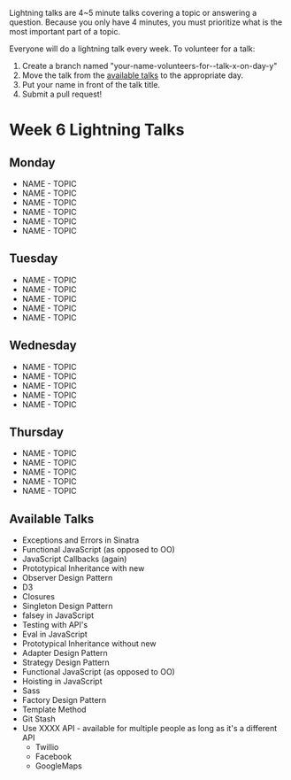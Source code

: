 Lightning talks are 4~5 minute talks covering a topic or answering a question.
Because you only have 4 minutes, you must prioritize what is the most important
part of a topic.

Everyone will do a lightning talk every week. To volunteer for a talk:

1. Create a branch named "your-name-volunteers-for--talk-x-on-day-y"
2. Move the talk from the [available talks](#availabl-talks) to the appropriate
   day.
3. Put your name in front of the talk title.
4. Submit a pull request!

# Week 6 Lightning Talks

## Monday

* NAME - TOPIC
* NAME - TOPIC
* NAME - TOPIC
* NAME - TOPIC
* NAME - TOPIC
* NAME - TOPIC

## Tuesday

* NAME - TOPIC
* NAME - TOPIC
* NAME - TOPIC
* NAME - TOPIC
* NAME - TOPIC

## Wednesday

* NAME - TOPIC
* NAME - TOPIC
* NAME - TOPIC
* NAME - TOPIC
* NAME - TOPIC

## Thursday

* NAME - TOPIC
* NAME - TOPIC
* NAME - TOPIC
* NAME - TOPIC
* NAME - TOPIC


## Available Talks
  *  Exceptions and Errors in Sinatra
  *  Functional JavaScript (as opposed to OO)
  *  JavaScript Callbacks (again)
  *  Prototypical Inheritance with new
  * Observer Design Pattern
  * D3
  * Closures
  * Singleton Design Pattern
  * falsey in JavaScript
  * Testing with API's
  * Eval in JavaScript
  * Prototypical Inheritance without new
  * Adapter Design Pattern
  * Strategy Design Pattern
  * Functional JavaScript (as opposed to OO)
  * Hoisting in JavaScript
  * Sass
  * Factory Design Pattern
  * Template Method
  * Git Stash
  * Use XXXX API - available for multiple people as long as it's a different API
    * Twillio
    * Facebook
    * GoogleMaps


